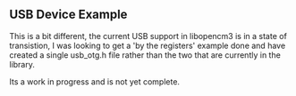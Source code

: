 USB Device Example
------------------

This is a bit different, the current USB support in
libopencm3 is in a state of transistion, I was looking
to get a 'by the registers' example done and have
created a single usb\_otg.h file rather than the two
that are currently in the library. 

Its a work in progress and is not yet complete.

